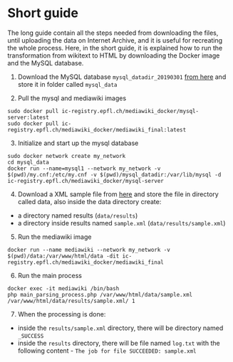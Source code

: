 # Short guide

The long guide contain all the steps needed from downloading the files, until uploading the data on Internet Archive, and it is useful for recreating the whole process.
Here, in the short guide, it is explained how to run the transformation from wikitext to HTML by downloading the Docker image and the MySQL database.

1. Download the MySQL database `mysql_datadir_20190301` [from here](https://archive.org/download/enwiki-20190301-scripts-and-metadata_dlab/mysql_database/) and store it in folder called `mysql_data`

2. Pull the mysql and mediawiki images
```
sudo docker pull ic-registry.epfl.ch/mediawiki_docker/mysql-server:latest
sudo docker pull ic-registry.epfl.ch/mediawiki_docker/mediawiki_final:latest
```

3. Initialize and start up the mysql database
```
sudo docker network create my_network
cd mysql_data
docker run --name=mysql1 --network my_network -v $(pwd)/my.cnf:/etc/my.cnf -v $(pwd)/mysql_datadir:/var/lib/mysql -d ic-registry.epfl.ch/mediawiki_docker/mysql-server
```

4. Download a XML sample file from [here](https://ia601000.us.archive.org/0/items/enwiki-20190301-scripts-and-metadata_dlab/sample.xml) and store the file in directory called data, also inside the data directory create:
- a directory named results (`data/results`)
- a directory inside results named `sample.xml` (`data/results/sample.xml`)

5. Run the mediawiki image
```
docker run --name mediawiki --network my_network -v $(pwd)/data:/var/www/html/data -dit ic-registry.epfl.ch/mediawiki_docker/mediawiki_final
```

6. Run the main process
```
docker exec -it mediawiki /bin/bash
php main_parsing_process.php /var/www/html/data/sample.xml /var/www/html/data/results/sample.xml/ 1
```

7. When the processing is done:
- inside the `results/sample.xml` directory, there will be directory named `_SUCCESS`
- inside the `results` directory, there will be file named `log.txt` with the following content - `The job for file SUCCEEDED: sample.xml`
